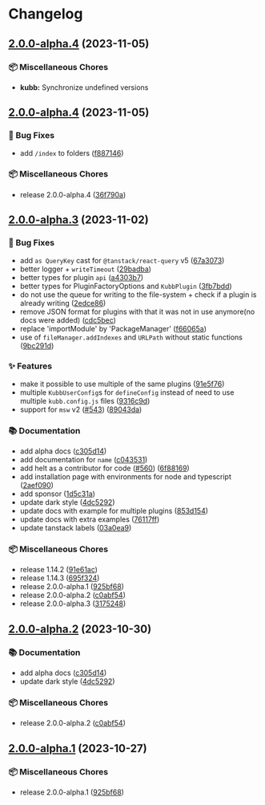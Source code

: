 # Changelog

## [2.0.0-alpha.4](https://github.com/kubb-project/kubb/compare/kubb-v2.0.0-alpha.4...kubb-v2.0.0-alpha.4) (2023-11-05)


### 📦 Miscellaneous Chores

* **kubb:** Synchronize undefined versions

## [2.0.0-alpha.4](https://github.com/kubb-project/kubb/compare/kubb-v2.0.0-alpha.3...kubb-v2.0.0-alpha.4) (2023-11-05)


### 🐞 Bug Fixes

* add `/index` to folders ([f887146](https://github.com/kubb-project/kubb/commit/f88714633e71266b51781729cf4c617145e54798))


### 📦 Miscellaneous Chores

* release 2.0.0-alpha.4 ([36f790a](https://github.com/kubb-project/kubb/commit/36f790a8260ce0842ca64852590e59f2c661367c))

## [2.0.0-alpha.3](https://github.com/kubb-project/kubb/compare/kubb-v2.0.0-alpha.2...kubb-v2.0.0-alpha.3) (2023-11-02)


### 🐞 Bug Fixes

* add `as QueryKey` cast for `@tanstack/react-query` v5 ([67a3073](https://github.com/kubb-project/kubb/commit/67a30731713b2f1a047f0cd72f728db752322305))
* better logger + `writeTimeout` ([29badba](https://github.com/kubb-project/kubb/commit/29badba4c0b08dcc403d3c4f796f513821e29881))
* better types for plugin `api` ([a4303b7](https://github.com/kubb-project/kubb/commit/a4303b7b102d871f514649f2edb4fb9058d6564d))
* better types for PluginFactoryOptions and `KubbPlugin` ([3fb7bdd](https://github.com/kubb-project/kubb/commit/3fb7bdd7b612373c55597705037eab9fdc8202ee))
* do not use the queue for writing to the file-system + check if a plugin is already writing ([2edce86](https://github.com/kubb-project/kubb/commit/2edce86e27787a809b0473426e3054ad3bb9aab5))
* remove JSON format for plugins with that it was not in use anymore(no docs were added) ([cdc5bec](https://github.com/kubb-project/kubb/commit/cdc5bec5371bede1d974f3ee30b9d02fa7b0008a))
* replace 'importModule' by 'PackageManager' ([f66065a](https://github.com/kubb-project/kubb/commit/f66065af900041eae6c26f301abaeef25d69157b))
* use of `fileManager.addIndexes` and `URLPath` without static functions ([9bc291d](https://github.com/kubb-project/kubb/commit/9bc291d5b9126b1d3f26803e6a1c54a3b008f634))


### ✨ Features

* make it possible to use multiple of the same plugins ([91e5f76](https://github.com/kubb-project/kubb/commit/91e5f76ecd70d82be1d2855046a9cc97fcf9d7e9))
* multiple `KubbUserConfig`s for `defineConfig` instead of need to use multiple `kubb.config.js` files ([9316c9d](https://github.com/kubb-project/kubb/commit/9316c9da0eb344b0bb58b4efadf859ae89993a46))
* support for `msw` v2 ([#543](https://github.com/kubb-project/kubb/issues/543)) ([89043da](https://github.com/kubb-project/kubb/commit/89043dac2acd5a2ec03563bd889c595e75cd538e))


### 📚 Documentation

* add alpha docs ([c305d14](https://github.com/kubb-project/kubb/commit/c305d14a34d6a3e88540ad28d25004bbc7d3c3f8))
* add documentation for `name` ([c043531](https://github.com/kubb-project/kubb/commit/c0435315263ef0ba63e05504e2aa82e7a34d212d))
* add helt as a contributor for code ([#560](https://github.com/kubb-project/kubb/issues/560)) ([6f88169](https://github.com/kubb-project/kubb/commit/6f88169e464ffa7caa12d92514c989754b4df9f4))
* add installation page with environments for node and typescript ([2aef090](https://github.com/kubb-project/kubb/commit/2aef090477d529b04c868f595cb5796f6a51b39a))
* add sponsor ([1d5c31a](https://github.com/kubb-project/kubb/commit/1d5c31a63bbec5ae1eede9f597421b3f3e345e56))
* update dark style ([4dc5292](https://github.com/kubb-project/kubb/commit/4dc52922292a3d2add2b80c363f7e02cd0e4a040))
* update docs with example for multiple plugins ([853d154](https://github.com/kubb-project/kubb/commit/853d1548979d1ebf82393ee0bafa37292d65b767))
* update docs with extra examples ([76117ff](https://github.com/kubb-project/kubb/commit/76117ff13abc16ff981fc0184206735063d922be))
* update tanstack labels ([03a0ea9](https://github.com/kubb-project/kubb/commit/03a0ea90f63d1e45723d4d2c7072bcccd45be7e9))


### 📦 Miscellaneous Chores

* release 1.14.2 ([91e61ac](https://github.com/kubb-project/kubb/commit/91e61acde1c3824c40f291e1142363eaa95fb1cf))
* release 1.14.3 ([695f324](https://github.com/kubb-project/kubb/commit/695f3242d61ac13f4284f3bdf529a3bc0e353244))
* release 2.0.0-alpha.1 ([925bf68](https://github.com/kubb-project/kubb/commit/925bf686956804aad82ba6480152427aaa6ad4f8))
* release 2.0.0-alpha.2 ([c0abf54](https://github.com/kubb-project/kubb/commit/c0abf54220849007e354f594267cd69086c38b07))
* release 2.0.0-alpha.3 ([3175248](https://github.com/kubb-project/kubb/commit/3175248895d3def0e32fbf87a7ffa45c0c859b68))

## [2.0.0-alpha.2](https://github.com/kubb-project/kubb/compare/kubb-v2.0.0-alpha.1...kubb-v2.0.0-alpha.2) (2023-10-30)


### 📚 Documentation

* add alpha docs ([c305d14](https://github.com/kubb-project/kubb/commit/c305d14a34d6a3e88540ad28d25004bbc7d3c3f8))
* update dark style ([4dc5292](https://github.com/kubb-project/kubb/commit/4dc52922292a3d2add2b80c363f7e02cd0e4a040))


### 📦 Miscellaneous Chores

* release 2.0.0-alpha.2 ([c0abf54](https://github.com/kubb-project/kubb/commit/c0abf54220849007e354f594267cd69086c38b07))

## [2.0.0-alpha.1](https://github.com/kubb-project/kubb/compare/kubb-v1.14.5...kubb-v2.0.0-alpha.1) (2023-10-27)


### 📦 Miscellaneous Chores

* release 2.0.0-alpha.1 ([925bf68](https://github.com/kubb-project/kubb/commit/925bf686956804aad82ba6480152427aaa6ad4f8))
